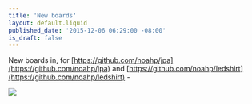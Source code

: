 ```yaml
---
title: 'New boards'
layout: default.liquid
published_date: '2015-12-06 06:29:00 -08:00'
is_draft: false
---
```


New boards in, for [https://github.com/noahp/jpa](https://github.com/noahp/jpa) and [https://github.com/noahp/ledshirt](https://github.com/noahp/ledshirt) -


[![](http://4.bp.blogspot.com/-cewhaUtAClY/VmRGNzAK_bI/AAAAAAAAEp0/NLVHnEPHN1M/s320/2015-12-06%2B09.25.34.jpg)](http://4.bp.blogspot.com/-cewhaUtAClY/VmRGNzAK_bI/AAAAAAAAEp0/NLVHnEPHN1M/s1600/2015-12-06%2B09.25.34.jpg)